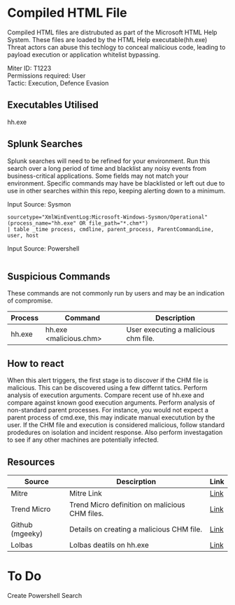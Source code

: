 # Compiled HTML File
Compiled HTML files are distrubuted as part of the Microsoft HTML Help System. These files are loaded by the HTML Help executable(hh.exe) Threat actors can abuse this techlogy to conceal malicious code, leading to payload execution or application whitelist bypassing.

Miter ID: T1223  
Permissions required: User  
Tactic: Execution, Defence Evasion

## Executables Utilised
hh.exe

## Splunk Searches
Splunk searches will need to be refined for your environment. Run this search over a long period of time and blacklist any noisy events from business-critical applications. Some fields may not match your environment. Specific commands may have be blacklisted or left out due to use in other searches within this repo, keeping alerting down to a minimum.

Input Source: Sysmon
```
sourcetype="XmlWinEventLog:Microsoft-Windows-Sysmon/Operational"
(process_name="hh.exe" OR file_path="*.chm*")
| table _time process, cmdline, parent_process, ParentCommandLine, user, host
```
Input Source: Powershell
```

```

## Suspicious Commands
These commands are not commonly run by users and may be an indication of compromise.

| Process  | Command | Description
| ------------- | ------------- | -------- | 
|hh.exe |hh.exe <malicious.chm> |User executing a malicious chm file.|

## How to react
When this alert triggers, the first stage is to discover if the CHM file is malicious. This can be discovered using a few differnt tatics. 
Perform analysis of execution arguments. Compare recent use of hh.exe and compare against known good execution arguments. 
Perform analysis of non-standard parent processes. For instance, you would not expect a parent process of cmd.exe, this may indicate manual executution by the user. 
If the CHM file and execution is considered malicious, follow standard prodedures on isolation and incident response. Also perform investagation to see if any other machines are potentially infected. 

## Resources

| Source | Descirption | Link | 
| --- | --- | --- |
|Mitre |Mitre Link |[Link](https://attack.mitre.org/techniques/T1223/) |
| Trend Micro | Trend Micro definition on malicious CHM files. | [Link](https://www.trendmicro.com/vinfo/us/security/definition/CHM)
|  Github (mgeeky) |Details on creating a malicious CHM file. |[Link](https://gist.github.com/mgeeky/cce31c8602a144d8f2172a73d510e0e7) |
| Lolbas | Lolbas deatils on hh.exe | [Link](https://lolbas-project.github.io/lolbas/Binaries/Hh/) | 

# To Do
Create Powershell Search
